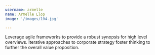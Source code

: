 ```yaml
---
username: armelle
name: Armelle Llop
image: '/images/104.jpg'

---
```

Leverage agile frameworks to provide a robust synopsis for high level overviews. Iterative approaches to corporate strategy foster thinking to further the overall value proposition.